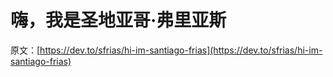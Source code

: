 # 嗨，我是圣地亚哥·弗里亚斯

原文：[https://dev.to/sfrias/hi-im-santiago-frias](https://dev.to/sfrias/hi-im-santiago-frias)